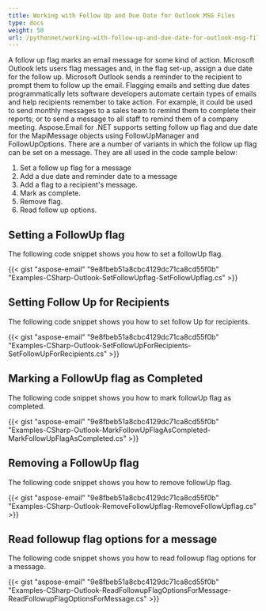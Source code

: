 ```yaml
---
title: Working with Follow Up and Due Date for Outlook MSG Files
type: docs
weight: 50
url: /pythonnet/working-with-follow-up-and-due-date-for-outlook-msg-files/
---
```



A follow up flag marks an email message for some kind of action. Microsoft Outlook lets users flag messages and, in the flag set-up, assign a due date for the follow up. Microsoft Outlook sends a reminder to the recipient to prompt them to follow up the email. Flagging emails and setting due dates programmatically lets software developers automate certain types of emails and help recipients remember to take action. For example, it could be used to send monthly messages to a sales team to remind them to complete their reports; or to send a message to all staff to remind them of a company meeting. Aspose.Email for .NET supports setting follow up flag and due date for the MapiMessage objects using FollowUpManager and FollowUpOptions. There are a number of variants in which the follow up flag can be set on a message. They are all used in the code sample below:

1. Set a follow up flag for a message
1. Add a due date and reminder date to a message
1. Add a flag to a recipient's message.
1. Mark as complete.
1. Remove flag.
1. Read follow up options.
## **Setting a FollowUp flag**
The following code snippet shows you how to set a followUp flag.



{{< gist "aspose-email" "9e8fbeb51a8cbc4129dc71ca8cd55f0b" "Examples-CSharp-Outlook-SetFollowUpflag-SetFollowUpflag.cs" >}}
## **Setting Follow Up for Recipients**
The following code snippet shows you how to set follow Up for recipients.



{{< gist "aspose-email" "9e8fbeb51a8cbc4129dc71ca8cd55f0b" "Examples-CSharp-Outlook-SetFollowUpForRecipients-SetFollowUpForRecipients.cs" >}}
## **Marking a FollowUp flag as Completed**
The following code snippet shows you how to mark followUp flag as completed.



{{< gist "aspose-email" "9e8fbeb51a8cbc4129dc71ca8cd55f0b" "Examples-CSharp-Outlook-MarkFollowUpFlagAsCompleted-MarkFollowUpFlagAsCompleted.cs" >}}
## **Removing a FollowUp flag**
The following code snippet shows you how to remove followUp flag.



{{< gist "aspose-email" "9e8fbeb51a8cbc4129dc71ca8cd55f0b" "Examples-CSharp-Outlook-RemoveFollowUpflag-RemoveFollowUpflag.cs" >}}
## **Read followup flag options for a message**
The following code snippet shows you how to read followup flag options for a message.



{{< gist "aspose-email" "9e8fbeb51a8cbc4129dc71ca8cd55f0b" "Examples-CSharp-Outlook-ReadFollowupFlagOptionsForMessage-ReadFollowupFlagOptionsForMessage.cs" >}}
